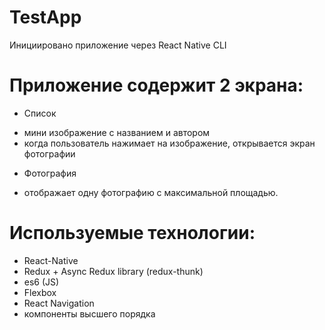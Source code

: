 # TestApp
Инициировано приложение через React Native CLI

# Приложение содержит 2 экрана:
* Список
- мини изображение с названием и автором
- когда пользователь нажимает на изображение, открывается экран фотографии
* Фотография
- отображает одну фотографию с максимальной площадью.

# Используемые технологии:
* React-Native
* Redux + Async Redux library (redux-thunk)
* es6 (JS)
* Flexbox
* React Navigation
* компоненты высшего порядка
